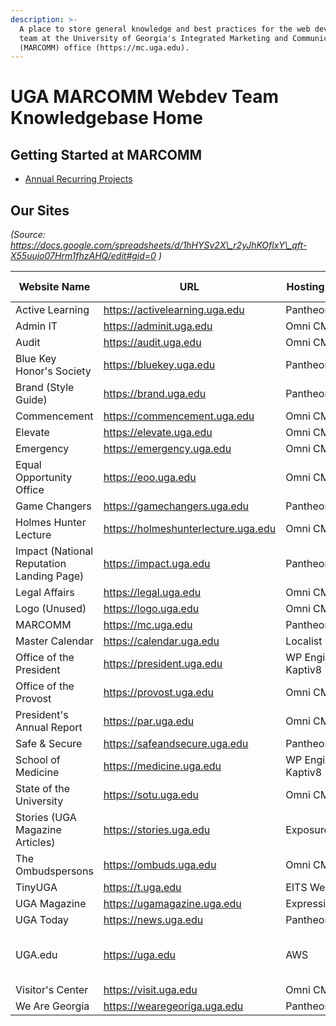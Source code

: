 ```yaml
---
description: >-
  A place to store general knowledge and best practices for the web development
  team at the University of Georgia's Integrated Marketing and Communications
  (MARCOMM) office (https://mc.uga.edu).
---
```


# UGA MARCOMM Webdev Team Knowledgebase Home

## Getting Started at MARCOMM

* [Annual Recurring Projects](annual-recurring-projects.md)

## Our Sites

_(Source: https://docs.google.com/spreadsheets/d/1hHYSv2X\_r2yJhKOflxY\_qft-X55uujo07Hrm1fhzAHQ/edit#gid=0 )_

<table data-card-size="large" data-view="cards" data-full-width="true"><thead><tr><th>Website Name</th><th>URL</th><th>Hosting Platform</th><th>Tag Manager Container</th><th>GA Property</th><th data-type="checkbox">We Host</th><th data-type="checkbox">We Maintain</th><th data-type="checkbox">We Built</th><th>GIT</th></tr></thead><tbody><tr><td>Active Learning</td><td><a href="https://activelearning.uga.edu/">https://activelearning.uga.edu</a></td><td>Pantheon</td><td>https://tagmanager.google.com/#/container/accounts/270367539/containers/92313611/workspaces/3</td><td>https://analytics.google.com/analytics/web/#/p328028045/reports/home</td><td>true</td><td>true</td><td>false</td><td>Repository:</td></tr><tr><td>Admin IT</td><td><a href="https://adminit.uga.edu/">https://adminit.uga.edu</a></td><td>Omni CMS</td><td></td><td></td><td>false</td><td>true</td><td>false</td><td></td></tr><tr><td>Audit</td><td><a href="https://audit.uga.edu/">https://audit.uga.edu</a></td><td>Omni CMS</td><td></td><td></td><td>false</td><td>true</td><td>false</td><td></td></tr><tr><td>Blue Key Honor's Society</td><td><a href="https://bluekey.uga.edu/">https://bluekey.uga.edu</a></td><td>Pantheon</td><td>https://tagmanager.google.com/#/container/accounts/270367539/containers/12441450/workspaces/6</td><td>https://analytics.google.com/analytics/web/#/p383893323/reports/home</td><td>false</td><td>true</td><td>false</td><td></td></tr><tr><td>Brand (Style Guide)</td><td><a href="https://brand.uga.edu/">https://brand.uga.edu</a></td><td>Pantheon</td><td>https://tagmanager.google.com/#/container/accounts/270367539/containers/2552717/workspaces/20</td><td>https://analytics.google.com/analytics/web/#/p342298693/reports/intelligenthome</td><td>false</td><td>true</td><td>false</td><td></td></tr><tr><td>Commencement</td><td><a href="https://commencement.uga.edu/">https://commencement.uga.edu</a></td><td>Omni CMS</td><td>https://tagmanager.google.com/#/container/accounts/270367539/containers/119182098/workspaces/4</td><td>https://analytics.google.com/analytics/web/#/p382679624/reports/intelligenthome</td><td>false</td><td>true</td><td>false</td><td></td></tr><tr><td>Elevate</td><td><a href="https://elevate.uga.edu/">https://elevate.uga.edu</a></td><td>Omni CMS</td><td>https://tagmanager.google.com/#/container/accounts/270367539/containers/6672948/workspaces/7</td><td>https://analytics.google.com/analytics/web/#/p384248989/reports/intelligenthome</td><td>false</td><td>true</td><td>false</td><td></td></tr><tr><td>Emergency</td><td><a href="https://emergency.uga.edu/">https://emergency.uga.edu</a></td><td>Omni CMS</td><td></td><td></td><td>false</td><td>true</td><td>false</td><td></td></tr><tr><td>Equal Opportunity Office</td><td><a href="https://eoo.uga.edu/">https://eoo.uga.edu</a></td><td>Omni CMS</td><td></td><td></td><td>false</td><td>true</td><td>false</td><td></td></tr><tr><td>Game Changers</td><td><a href="https://gamechangers.uga.edu/">https://gamechangers.uga.edu</a></td><td>Pantheon</td><td>https://tagmanager.google.com/#/container/accounts/270367539/containers/165667552/workspaces/2</td><td>https://analytics.google.com/analytics/web/#/p406573713/reports/intelligenthome</td><td>false</td><td>true</td><td>false</td><td></td></tr><tr><td>Holmes Hunter Lecture</td><td><a href="https://holmeshunterlecture.uga.edu/">https://holmeshunterlecture.uga.edu</a></td><td>Omni CMS</td><td></td><td></td><td>false</td><td>true</td><td>false</td><td></td></tr><tr><td>Impact (National Reputation Landing Page)</td><td><a href="https://impact.uga.edu/">https://impact.uga.edu</a></td><td>Pantheon</td><td>https://tagmanager.google.com/#/container/accounts/270367539/containers/174764628/workspaces/19</td><td>https://analytics.google.com/analytics/web/#/p419819708/reports/home</td><td>false</td><td>true</td><td>false</td><td></td></tr><tr><td>Legal Affairs</td><td><a href="https://legal.uga.edu/">https://legal.uga.edu</a></td><td>Omni CMS</td><td></td><td></td><td>false</td><td>true</td><td>false</td><td></td></tr><tr><td>Logo (Unused)</td><td><a href="https://logo.uga.edu/">https://logo.uga.edu</a></td><td>Omni CMS</td><td>https://tagmanager.google.com/#/container/accounts/270367539/containers/2552877/workspaces/8</td><td>https://analytics.google.com/analytics/web/#/p385457903/reports/intelligenthome</td><td>false</td><td>true</td><td>false</td><td></td></tr><tr><td>MARCOMM</td><td><a href="https://mc.uga.edu/">https://mc.uga.edu</a></td><td>Pantheon</td><td>https://tagmanager.google.com/#/container/accounts/270367539/containers/2424669/workspaces/1000004</td><td>https://analytics.google.com/analytics/web/#/a2622296p384348276/admin/streams/table/</td><td>false</td><td>true</td><td>false</td><td></td></tr><tr><td>Master Calendar</td><td><a href="https://calendar.uga.edu/">https://calendar.uga.edu</a></td><td>Localist</td><td>https://tagmanager.google.com/#/container/accounts/270367539/containers/119181113/workspaces/4</td><td>https://analytics.google.com/analytics/web/#/p382670834/reports/intelligenthome</td><td>false</td><td>true</td><td>false</td><td></td></tr><tr><td>Office of the President</td><td><a href="https://president.uga.edu/">https://president.uga.edu</a></td><td>WP Engine via Kaptiv8</td><td>https://tagmanager.google.com/#/container/accounts/270367539/containers/119182098/workspaces/4</td><td>https://analytics.google.com/analytics/web/#/p382679624/reports/intelligenthome</td><td>false</td><td>true</td><td>false</td><td></td></tr><tr><td>Office of the Provost</td><td><a href="https://provost.uga.edu/">https://provost.uga.edu</a></td><td>Omni CMS</td><td>https://tagmanager.google.com/#/container/accounts/270367539/containers/119182098/workspaces/4</td><td>https://analytics.google.com/analytics/web/#/p382679624/reports/intelligenthome</td><td>false</td><td>true</td><td>false</td><td></td></tr><tr><td>President's Annual Report</td><td><a href="https://par.uga.edu/">https://par.uga.edu</a></td><td>Omni CMS</td><td></td><td></td><td>false</td><td>true</td><td>false</td><td></td></tr><tr><td>Safe &#x26; Secure</td><td><a href="https://safeandsecure.uga.edu/">https://safeandsecure.uga.edu</a></td><td>Pantheon</td><td>https://tagmanager.google.com/#/container/accounts/270367539/containers/8996211/workspaces/9</td><td>https://analytics.google.com/analytics/web/#/p366355448/reports/intelligenthome</td><td>false</td><td>true</td><td>false</td><td></td></tr><tr><td>School of Medicine</td><td><a href="https://medicine.uga.edu/">https://medicine.uga.edu</a></td><td>WP Engine via Kaptiv8</td><td>https://tagmanager.google.com/#/container/accounts/270367539/containers/180779513/workspaces/3</td><td>https://analytics.google.com/analytics/web/#/p433200230/reports/intelligenthome</td><td>false</td><td>true</td><td>false</td><td></td></tr><tr><td>State of the University</td><td><a href="https://sotu.uga.edu/">https://sotu.uga.edu</a></td><td>Omni CMS</td><td></td><td></td><td>false</td><td>true</td><td>false</td><td></td></tr><tr><td>Stories (UGA Magazine Articles)</td><td><a href="https://stories.uga.edu/">https://stories.uga.edu</a></td><td>Exposure</td><td>https://tagmanager.google.com/#/container/accounts/270367539/containers/48368640/workspaces/5</td><td>https://analytics.google.com/analytics/web/#/p279130243/reports/intelligenthome</td><td>false</td><td>true</td><td>false</td><td></td></tr><tr><td>The Ombudspersons</td><td><a href="https://ombuds.uga.edu/">https://ombuds.uga.edu</a></td><td>Omni CMS</td><td></td><td></td><td>false</td><td>true</td><td>false</td><td></td></tr><tr><td>TinyUGA</td><td><a href="https://t.uga.edu/">https://t.uga.edu</a></td><td>EITS Web Server</td><td>https://tagmanager.google.com/#/container/accounts/270367539/containers/13571981/workspaces/9</td><td>https://analytics.google.com/analytics/web/#/p275500818/reports/intelligenthome</td><td>false</td><td>true</td><td>false</td><td></td></tr><tr><td>UGA Magazine</td><td><a href="https://ugamagazine.uga.edu/">https://ugamagazine.uga.edu</a></td><td>ExpressionEngine</td><td>https://tagmanager.google.com/#/container/accounts/270367539/containers/2776123/workspaces/13</td><td>https://analytics.google.com/analytics/web/#/p384266797/reports/intelligenthome</td><td>false</td><td>true</td><td>false</td><td></td></tr><tr><td>UGA Today</td><td><a href="https://news.uga.edu/">https://news.uga.edu</a></td><td>Pantheon</td><td>https://tagmanager.google.com/#/container/accounts/270367539/containers/119185083/workspaces/5</td><td>https://analytics.google.com/analytics/web/#/p382674197/reports/intelligenthome</td><td>false</td><td>true</td><td>false</td><td></td></tr><tr><td>UGA.edu</td><td><a href="https://uga.edu/">https://uga.edu</a></td><td>AWS</td><td>Carnegie: https://tagmanager.google.com/#/container/accounts/270367539/containers/2384436/workspaces/1000099 Main: https://tagmanager.google.com/#/container/accounts/270367539/containers/119182773/workspaces/4</td><td>https://analytics.google.com/analytics/web/#/p382694208/reports/intelligenthome</td><td>false</td><td>true</td><td>false</td><td></td></tr><tr><td>Visitor's Center</td><td><a href="https://visit.uga.edu/">https://visit.uga.edu</a></td><td>Omni CMS</td><td>https://tagmanager.google.com/#/container/accounts/270367539/containers/119181113/workspaces/4</td><td>https://analytics.google.com/analytics/web/#/p382670834/reports/intelligenthome</td><td>false</td><td>true</td><td>false</td><td></td></tr><tr><td>We Are Georgia</td><td><a href="https://wearegeoriga.uga.edu/">https://wearegeoriga.uga.edu</a></td><td>Pantheon</td><td>https://tagmanager.google.com/#/container/accounts/270367539/containers/175093798/workspaces/12</td><td>https://analytics.google.com/analytics/web/#/a2622296p422915534/admin/streams/table/</td><td>false</td><td>true</td><td>false</td><td></td></tr></tbody></table>
